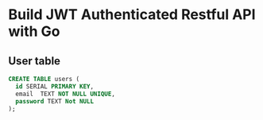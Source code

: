 # Build JWT Authenticated Restful API with Go

## User table

```sql
CREATE TABLE users (
  id SERIAL PRIMARY KEY,
  email  TEXT NOT NULL UNIQUE,
  password TEXT Not NULL
);
```
